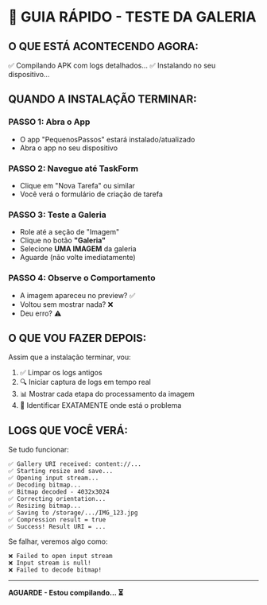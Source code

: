 # 🎯 GUIA RÁPIDO - TESTE DA GALERIA

## O QUE ESTÁ ACONTECENDO AGORA:

✅ Compilando APK com logs detalhados...
✅ Instalando no seu dispositivo...

## QUANDO A INSTALAÇÃO TERMINAR:

### PASSO 1: Abra o App
- O app "PequenosPassos" estará instalado/atualizado
- Abra o app no seu dispositivo

### PASSO 2: Navegue até TaskForm
- Clique em "Nova Tarefa" ou similar
- Você verá o formulário de criação de tarefa

### PASSO 3: Teste a Galeria
- Role até a seção de "Imagem"
- Clique no botão **"Galeria"**
- Selecione **UMA IMAGEM** da galeria
- Aguarde (não volte imediatamente)

### PASSO 4: Observe o Comportamento
- A imagem apareceu no preview? ✅
- Voltou sem mostrar nada? ❌
- Deu erro? ⚠️

## O QUE VOU FAZER DEPOIS:

Assim que a instalação terminar, vou:
1. ✅ Limpar os logs antigos
2. 🔍 Iniciar captura de logs em tempo real
3. 📊 Mostrar cada etapa do processamento da imagem
4. 🎯 Identificar EXATAMENTE onde está o problema

## LOGS QUE VOCÊ VERÁ:

Se tudo funcionar:
```
✅ Gallery URI received: content://...
✅ Starting resize and save...
✅ Opening input stream...
✅ Decoding bitmap...
✅ Bitmap decoded - 4032x3024
✅ Correcting orientation...
✅ Resizing bitmap...
✅ Saving to /storage/.../IMG_123.jpg
✅ Compression result = true
✅ Success! Result URI = ...
```

Se falhar, veremos algo como:
```
❌ Failed to open input stream
❌ Input stream is null!
❌ Failed to decode bitmap!
```

---

**AGUARDE - Estou compilando... ⏳**

